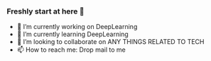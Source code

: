 ### Freshly start at here 👋


- 🔭 I’m currently working on DeepLearning
- 🌱 I’m currently learning DeepLearning
- 👯 I’m looking to collaborate on ANY THINGS RELATED TO TECH
- 📫 How to reach me: Drop mail to me

